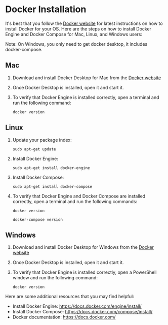 # Docker Installation 

It's best that you follow the [Docker website](https://www.docker.com/get-started/) for latest instructions on how to install Docker for your OS. Here are the steps on how to install Docker Engine and Docker Compose for Mac, Linux, and Windows users:

Note: On Windows, you only need to get docker desktop, it includes docker-compose.

## Mac

1. Download and install Docker Desktop for Mac from the [Docker website](https://www.docker.com/get-started/)
2. Once Docker Desktop is installed, open it and start it.
3. To verify that Docker Engine is installed correctly, open a terminal and run the following command:

    `docker version`

## Linux

1. Update your package index:

    `sudo apt-get update`
2. Install Docker Engine:

    `sudo apt-get install docker-engine`
3. Install Docker Compose:

    `sudo apt-get install docker-compose`
4. To verify that Docker Engine and Docker Compose are installed correctly, open a terminal and run the following commands:

    `docker version`

    `docker-compose version`

## Windows

1. Download and install Docker Desktop for Windows from the [Docker website](https://www.docker.com/get-started/)
2. Once Docker Desktop is installed, open it and start it.
3. To verify that Docker Engine is installed correctly, open a PowerShell window and run the following command:
    
    `docker version`

Here are some additional resources that you may find helpful:

- Install Docker Engine: https://docs.docker.com/engine/install/
- Install Docker Compose: https://docs.docker.com/compose/install/
- Docker documentation: https://docs.docker.com/